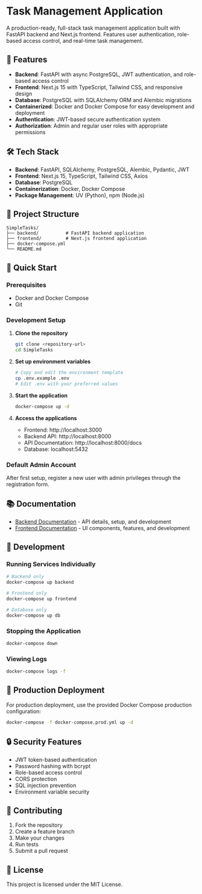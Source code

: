 # Task Management Application

A production-ready, full-stack task management application built with FastAPI backend and Next.js frontend. Features user authentication, role-based access control, and real-time task management.

## 🚀 Features

- **Backend**: FastAPI with async PostgreSQL, JWT authentication, and role-based access control
- **Frontend**: Next.js 15 with TypeScript, Tailwind CSS, and responsive design
- **Database**: PostgreSQL with SQLAlchemy ORM and Alembic migrations
- **Containerized**: Docker and Docker Compose for easy development and deployment
- **Authentication**: JWT-based secure authentication system
- **Authorization**: Admin and regular user roles with appropriate permissions

## 🛠️ Tech Stack

- **Backend**: FastAPI, SQLAlchemy, PostgreSQL, Alembic, Pydantic, JWT
- **Frontend**: Next.js 15, TypeScript, Tailwind CSS, Axios
- **Database**: PostgreSQL
- **Containerization**: Docker, Docker Compose
- **Package Management**: UV (Python), npm (Node.js)

## 📁 Project Structure

```
SimpleTasks/
├── backend/          # FastAPI backend application
├── frontend/         # Next.js frontend application
├── docker-compose.yml
└── README.md
```

## 🚀 Quick Start

### Prerequisites

- Docker and Docker Compose
- Git

### Development Setup

1. **Clone the repository**
   ```bash
   git clone <repository-url>
   cd SimpleTasks
   ```

2. **Set up environment variables**
   ```bash
   # Copy and edit the environment template
   cp .env.example .env
   # Edit .env with your preferred values
   ```

3. **Start the application**
   ```bash
   docker-compose up -d
   ```

4. **Access the applications**
   - Frontend: http://localhost:3000
   - Backend API: http://localhost:8000
   - API Documentation: http://localhost:8000/docs
   - Database: localhost:5432

### Default Admin Account

After first setup, register a new user with admin privileges through the registration form.

## 📚 Documentation

- [Backend Documentation](./backend/README.md) - API details, setup, and development
- [Frontend Documentation](./frontend/README.md) - UI components, features, and development

## 🔧 Development

### Running Services Individually

```bash
# Backend only
docker-compose up backend

# Frontend only  
docker-compose up frontend

# Database only
docker-compose up db
```

### Stopping the Application

```bash
docker-compose down
```

### Viewing Logs

```bash
docker-compose logs -f
```

## 🐳 Production Deployment

For production deployment, use the provided Docker Compose production configuration:

```bash
docker-compose -f docker-compose.prod.yml up -d
```

## 🔒 Security Features

- JWT token-based authentication
- Password hashing with bcrypt
- Role-based access control
- CORS protection
- SQL injection prevention
- Environment variable security

## 🤝 Contributing

1. Fork the repository
2. Create a feature branch
3. Make your changes
4. Run tests
5. Submit a pull request

## 📄 License

This project is licensed under the MIT License.

